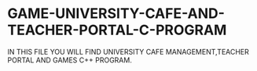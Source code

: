 # GAME-UNIVERSITY-CAFE-AND-TEACHER-PORTAL-C-PROGRAM
IN THIS FILE YOU WILL FIND UNIVERSITY CAFE MANAGEMENT,TEACHER PORTAL AND GAMES C++ PROGRAM.

